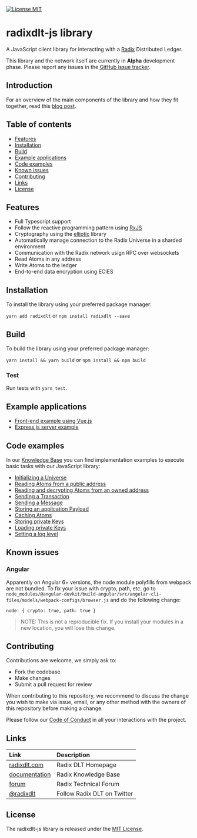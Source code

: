 [![License MIT](https://img.shields.io/badge/license-MIT-blue.svg)](https://github.com/radixdlt/radixdlt-js/blob/master/LICENSE)

# radixdlt-js library

A JavaScript client library for interacting with a [Radix](https://www.radixdlt.com) Distributed Ledger. 

This library and the network itself are currently in **Alpha** development phase. Please report any issues in the [GitHub issue tracker](https://github.com/radixdlt/radixdlt-js/issues).

## Introduction

For an overview of the main components of the library and how they fit together, read this [blog post](https://www.radixdlt.com/post/introducing-the-radix-javascript-library).

## Table of contents

- [Features](#features)
- [Installation](#installation)
- [Build](#build)
- [Example applications](#example-applications)
- [Code examples](#code-examples)
- [Known issues](#known-issues)
- [Contributing](#contributing)
- [Links](#links)
- [License](#license)

## Features

- Full Typescript support
- Follow the reactive programming pattern using [RxJS](https://rxjs-dev.firebaseapp.com/)
- Cryptography using the [elliptic](https://github.com/indutny/elliptic) library
- Automatically manage connection to the Radix Universe in a sharded environment
- Communication with the Radix network usign RPC over websockets
- Read Atoms in any address
- Write Atoms to the ledger
- End-to-end data encryption using ECIES

## Installation

To install the library using your preferred package manager:

`yarn add radixdlt` or `npm install radixdlt --save`

## Build

To build the library using your preferred package manager:

`yarn install && yarn build` or `npm install && npm build`

### Test

Run tests with `yarn test`.

## Example applications

- [Front-end example using Vue.js](https://github.com/radixdlt/radixdlt-js-skeleton)
- [Express.js server example](https://github.com/radixdlt/radixdlt-js-server-example)

## Code examples

In our [Knowledge Base](https://docs.radixdlt.com) you can find implementation examples to execute basic tasks with our JavaScript library:

- [Initializing a Universe](https://docs.radixdlt.com/alpha/developer/javascript-client-library-guide/code-examples#initializing-a-universe)
- [Reading Atoms from a public address](https://docs.radixdlt.com/alpha/developer/javascript-client-library-guide/code-examples#reading-atoms-from-a-public-address)
- [Reading and decrypting Atoms from an owned address](https://docs.radixdlt.com/alpha/developer/javascript-client-library-guide/code-examples#reading-and-decrypting-atoms-from-an-owned-address)
- [Sending a Transaction](https://docs.radixdlt.com/alpha/developer/javascript-client-library-guide/code-examples#sending-a-transaction)
- [Sending a Message](https://docs.radixdlt.com/alpha/developer/javascript-client-library-guide/code-examples#sending-a-message)
- [Storing an application Payload](https://docs.radixdlt.com/alpha/developer/javascript-client-library-guide/code-examples#storing-an-application-payload)
- [Caching Atoms](https://docs.radixdlt.com/alpha/developer/javascript-client-library-guide/code-examples#caching-atoms)
- [Storing private Keys](https://docs.radixdlt.com/alpha/developer/javascript-client-library-guide/code-examples#storing-private-keys)
- [Loading private Keys](https://docs.radixdlt.com/alpha/developer/javascript-client-library-guide/code-examples#loading-private-keys)
- [Setting a log level](https://docs.radixdlt.com/alpha/developer/javascript-client-library-guide/code-examples#setting-a-log-level)

## Known issues

### Angular

Apparently on Angular 6+ versions, the node module polyfills from webpack are not bundled. To fix your issue with crypto, path, etc. go to `node_modules/@angular-devkit/build-angular/src/angular-cli-files/models/webpack-configs/browser.js` and do the following change:

```
node: { crypto: true, path: true }
```

> NOTE: This is not a reproducible fix. If you install your modules in a new location, you will lose this change.

## Contributing

Contributions are welcome, we simply ask to:

* Fork the codebase
* Make changes
* Submit a pull request for review

When contributing to this repository, we recommend to discuss the change you wish to make via issue,
email, or any other method with the owners of this repository before making a change. 

Please follow our [Code of Conduct](CODE_OF_CONDUCT.md) in all your interactions with the project.

## Links

| Link | Description |
| :----- | :------ |
[radixdlt.com](https://radixdlt.com/) | Radix DLT Homepage
[documentation](https://docs.radixdlt.com/) | Radix Knowledge Base
[forum](https://forum.radixdlt.com/) | Radix Technical Forum
[@radixdlt](https://twitter.com/radixdlt) | Follow Radix DLT on Twitter

## License

The radixdlt-js library is released under the [MIT License](LICENSE).
